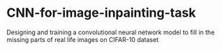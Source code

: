 # CNN-for-image-inpainting-task
Designing and training a convolutional neural network model to fill in the missing parts of real life images on CIFAR-10 dataset
